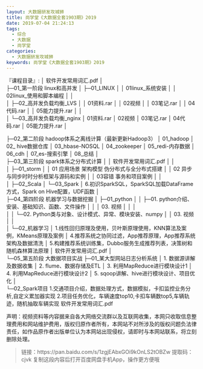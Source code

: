 ```yaml
---
layout: 大数据研发攻城狮
title: 尚学堂《大数据全套1903期》2019
date: 2019-07-04 21:24:13
tags:
  - 综合
  - 大数据
  - 尚学堂
categories:
  - 大数据研发攻城狮
keywords: 尚学堂《大数据全套1903期》2019
---
```


『课程目录』: 
│  软件开发常用词汇.pdf
│  
├─01_第一阶段  linux和高并发
│  ├─01_LINUX
│  │      01linux_系统安装
│  │      02linux_使用和脚本编程
│  │      
│  ├─02_高并发负载均衡_LVS
│  │      01资料.rar
│  │      02视频
│  │      03笔记.rar
│  │      04代码.rar
│  │      05能力提升.rar
│  │      
│  └─03_高并发负载均衡_nginx
│          01资料.rar
│          02视频
│          03笔记.rar
│          04代码.rar
│          05能力提升.rar
│ 
<!-- more -->         
├─02_第二阶段  hadoop体系之离线计算（最新更新Hadoop3）
│      01_hadoop
│      02_ hive数据仓库
│      03_hbase-NOSQL
│      04_zookeeper
│      05_redi-内存数据
│      06_cdh
│      07_es-搜索引擎
│      08_总结
│      
├─03_第三阶段  spark体系之分布式计算
│  │  软件开发常用词汇.pdf
│  │  
│  ├─01_storm
│  │      01 应用场景 架构模型 伪分布式与全分布式搭建
│  │      02 异步与同步时时分析框架与源码和实例
│  │      03容错 事务和项目案例
│  │      
│  ├─02_Scala
│  └─03_Spark
│          6.初识SparkSQL，SparkSQL加载DataFrame方式，Spark on Hive配置，UDF函数
│          
├─04_第四阶段  机器学习与数据挖掘
│  ├─01_python
│  │  ├─01. python介绍、安装、基础知识、函数、文件操作
│  │  │      03. 视频
│  │  │      
│  │  └─02.  Python类与对象、设计模式、异常、模块安装、numpy
│  │          03. 视频
│  │          
│  └─02_机器学习
│          1.线性回归原理及使用，贝叶斯原理使用，KNN算法及案例，KMeans原理及案例
│          4.推荐系统之协同过滤，App推荐原理，App推荐系统架构及数据清洗
│          5.构建推荐系统训练集，Dubbo服务生成推荐列表，决策树和随机森林算法原理
│          软件开发常用词汇.pdf
│          
└─05_第五阶段  大数据项目实战
    ├─01_某大型网站日志分析系统
    │      1. 数据源讲解及数据收集
    │      2. flume、数据存储及ETL
    │      3. 利用MapReduce进行模块设计1
    │      4. 利用MapReduce进行模块设计2
    │      5. sqoop讲解、hive进行模块设计、项目优化
    │      
    └─02_Spark项目
            1.交通项目介绍，数据处理方式，数据模拟，卡扣监控业务分析,自定义累加器实现
            2.项目任务优化，车辆速度top10,卡扣车辆数top5,车辆轨迹，随机抽取车辆实现
            软件开发常用词汇.pdf

<div class="post-copyright">
    <div class="post-copyright__author">
      <span class="post-copyright-meta">声明：视频资料等内容据来自各大网络交流群以及互联网收集，本网只收取信息整理费用和网站维护费用，版权归原作者所有，本网站不对所涉及的版权问题负法律责任，如作品原作者出版单位认为本网站出现侵权，请即时与本网站联系，将立刻删除处理。 </span>
    </div>
</div>

<blockquote class="blockquote-center">
链接：https://pan.baidu.com/s/1zgjEAbxGOi9kOnLS2tOBZw 
提取码：cjvk 
复制这段内容后打开百度网盘手机App，操作更方便哦
</blockquote>

